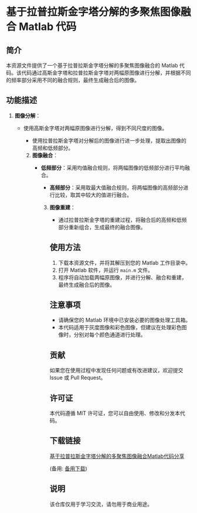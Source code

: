 # 基于拉普拉斯金字塔分解的多聚焦图像融合 Matlab 代码

## 简介

本资源文件提供了一个基于拉普拉斯金字塔分解的多聚焦图像融合的 Matlab 代码。该代码通过高斯金字塔和拉普拉斯金字塔对两幅原图像进行分解，并根据不同的频率部分采用不同的融合规则，最终生成融合后的图像。

## 功能描述

1. **图像分解**：
   - 使用高斯金字塔对两幅原图像进行分解，得到不同尺度的图像。
      - 使用拉普拉斯金字塔对分解后的图像进行进一步处理，提取出图像的高频和低频部分。

      2. **图像融合**：
         - **低频部分**：采用均值融合规则，将两幅图像的低频部分进行平均融合。
            - **高频部分**：采用取最大值融合规则，将两幅图像的高频部分进行比较，取其中较大的值进行融合。

            3. **图像重建**：
               - 通过拉普拉斯金字塔的重建过程，将融合后的高频和低频部分重新组合，生成最终的融合图像。

               ## 使用方法

               1. 下载本资源文件，并将其解压到您的 Matlab 工作目录中。
               2. 打开 Matlab 软件，并运行 `main.m` 文件。
               3. 程序将自动加载两幅原图像，并进行分解、融合和重建，最终生成融合后的图像。

               ## 注意事项

               - 请确保您的 Matlab 环境中已安装必要的图像处理工具箱。
               - 本代码适用于灰度图像和彩色图像，但建议在处理彩色图像时，分别对每个颜色通道进行处理。

               ## 贡献

               如果您在使用过程中发现任何问题或有改进建议，欢迎提交 Issue 或 Pull Request。

               ## 许可证

               本代码遵循 MIT 许可证，您可以自由使用、修改和分发本代码。

               ## 下载链接
               [基于拉普拉斯金字塔分解的多聚焦图像融合Matlab代码分享](https://pan.quark.cn/s/6b06890385cd) 

               (备用: [备用下载](https://pan.baidu.com/s/1DWrXOkGAZ14QzQYymc4s9A?pwd=1234))

               ## 说明

               该仓库仅用于学习交流，请勿用于商业用途。
